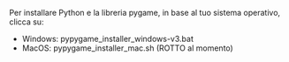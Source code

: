 Per installare Python e la libreria pygame, in base al tuo sistema operativo, clicca su:
- Windows: pypygame_installer_windows-v3.bat
- MacOS: pypygame_installer_mac.sh (ROTTO al momento)
